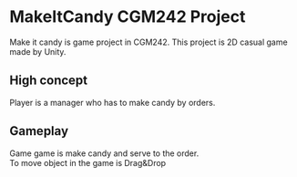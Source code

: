 # MakeItCandy CGM242 Project
Make it candy is game project in CGM242. This project is 2D casual game made by Unity.

## High concept
Player is a manager who has to make candy by orders.

## Gameplay
Game game is make candy and serve to the order. <br>
To move object in the game is Drag&Drop <br>
